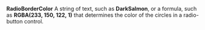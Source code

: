 **RadioBorderColor** A string of text, such as **DarkSalmon**, or a formula, such as **RGBA(233, 150, 122, 1)** that determines the color of the circles in a radio-button control.
